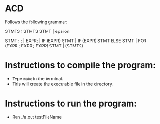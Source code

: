 # ACD
Follows the following grammar:

STMTS   : STMTS STMT
        |   epsilon
	
STMT  	:  ;
	|   EXPR;
	|   IF (EXPR) STMT 
	|   IF (EXPR) STMT ELSE STMT
	|   FOR (EXPR ; EXPR ; EXPR) STMT
	|   {STMTS}


# Instructions to compile the program:

- Type `make` in the terminal.
- This will create the executable file in the directory.

# Instructions to run the program:

- Run ./a.out testFileName

